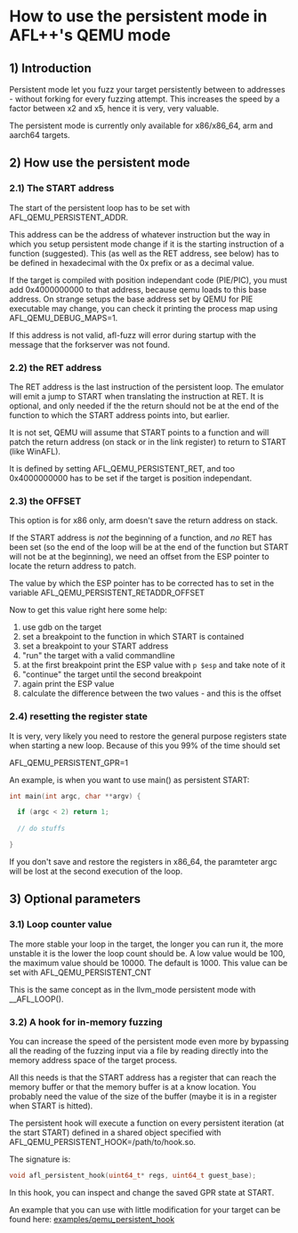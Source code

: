 # How to use the persistent mode in AFL++'s QEMU mode

## 1) Introduction

Persistent mode let you fuzz your target persistently between to
addresses - without forking for every fuzzing attempt.
This increases the speed by a factor between x2 and x5, hence it is
very, very valuable.

The persistent mode is currently only available for x86/x86_64, arm
and aarch64 targets.

## 2) How use the persistent mode

### 2.1) The START address

The start of the persistent loop has to be set with AFL_QEMU_PERSISTENT_ADDR.

This address can be the address of whatever instruction but the way in which
you setup persistent mode change if it is the starting instruction of a
function (suggested). This (as well as the RET address, see below) has to be
defined in hexadecimal with the 0x prefix or as a decimal value.

If the target is compiled with position independant code (PIE/PIC), you must
add 0x4000000000 to that address, because qemu loads to this base address.
On strange setups the base address set by QEMU for PIE executable may change,
you can check it printing the process map using AFL_QEMU_DEBUG_MAPS=1.

If this address is not valid, afl-fuzz will error during startup with the
message that the forkserver was not found.

### 2.2) the RET address

The RET address is the last instruction of the persistent loop.
The emulator will emit a jump to START when translating the instruction at RET.
It is optional, and only needed if the the return should not be
at the end of the function to which the START address points into, but earlier.

It is not set, QEMU will assume that START points to a function and will patch
the return address (on stack or in the link register) to return to START
(like WinAFL).

It is defined by setting AFL_QEMU_PERSISTENT_RET, and too 0x4000000000 has to
be set if the target is position independant.

### 2.3) the OFFSET

This option is for x86 only, arm doesn't save the return address on stack.

If the START address is *not* the beginning of a function, and *no* RET has
been set (so the end of the loop will be at the end of the function but START
will not be at the beginning), we need an offset from the ESP pointer to locate
the return address to patch.

The value by which the ESP pointer has to be corrected has to set in the
variable AFL_QEMU_PERSISTENT_RETADDR_OFFSET

Now to get this value right here some help:
1. use gdb on the target 
2. set a breakpoint to the function in which START is contained
3. set a breakpoint to your START address
4. "run" the target with a valid commandline
5. at the first breakpoint print the ESP value with `p $esp` and take note of it
6. "continue" the target until the second breakpoint
7. again print the ESP value
8. calculate the difference between the two values - and this is the offset

### 2.4) resetting the register state

It is very, very likely you need to restore the general purpose registers state
when starting a new loop. Because of this you 99% of the time should set

AFL_QEMU_PERSISTENT_GPR=1

An example, is when you want to use main() as persistent START:

```c
int main(int argc, char **argv) {

  if (argc < 2) return 1;
  
  // do stuffs

}
```

If you don't save and restore the registers in x86_64, the paramteter argc
will be lost at the second execution of the loop.

## 3) Optional parameters

### 3.1) Loop counter value

The more stable your loop in the target, the longer you can run it, the more
unstable it is the lower the loop count should be. A low value would be 100,
the maximum value should be 10000. The default is 1000.
This value can be set with AFL_QEMU_PERSISTENT_CNT

This is the same concept as in the llvm_mode persistent mode with __AFL_LOOP().

### 3.2) A hook for in-memory fuzzing

You can increase the speed of the persistent mode even more by bypassing all
the reading of the fuzzing input via a file by reading directly into the
memory address space of the target process.

All this needs is that the START address has a register that can reach the
memory buffer or that the memory buffer is at a know location. You probably need
the value of the size of the buffer (maybe it is in a register when START is
hitted).

The persistent hook will execute a function on every persistent iteration
(at the start START) defined in a shared object specified with
AFL_QEMU_PERSISTENT_HOOK=/path/to/hook.so.

The signature is:

```c
void afl_persistent_hook(uint64_t* regs, uint64_t guest_base);
```

In this hook, you can inspect and change the saved GPR state at START.

An example that you can use with little modification for your target can
be found here: [examples/qemu_persistent_hook](../examples/qemu_persistent_hook)
